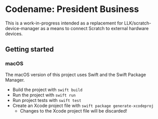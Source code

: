 # Codename: President Business

This is a work-in-progress intended as a replacement for LLK/scratch-device-manager as a means to connect Scratch to
external hardware devices.

## Getting started

### macOS

The macOS version of this project uses Swift and the Swift Package Manager.

* Build the project with `swift build`
* Run the project with `swift run`
* Run project tests with `swift test`
* Create an Xcode project file with `swift package generate-xcodeproj`
  * Changes to the Xcode project file will be discarded!
